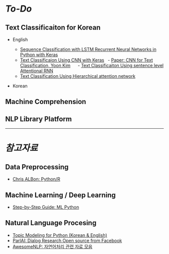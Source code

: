 # *To-Do*

## Text Classificaiton for Korean

- English
  - [Sequence Classification with LSTM Recurrent Neural Networks in Python with Keras](http://machinelearningmastery.com/sequence-classification-lstm-recurrent-neural-networks-python-keras/)
  - [Text Classificaion Using CNN with Keras](https://richliao.github.io/supervised/classification/2016/11/26/textclassifier-convolutional/)
    - [Paper: CNN for Text Classification, Yoon Kim](https://www.cs.cmu.edu/~diyiy/docs/naacl16.pdf)
    
  - [Text Classificaiton Using sentence level Attentional RNN](https://richliao.github.io/supervised/classification/2016/12/26/textclassifier-RNN/)
  - [Text Classification Using Hierarchical attention network](https://richliao.github.io/supervised/classification/2016/12/26/textclassifier-HATN/)
  
- Korean

## Machine Comprehension

## NLP Library Platform 


<hr/>

# *참고자료*

 ## Data Preprocessing
  - [Chris ALBon: Python/R](https://chrisalbon.com/)
 
 ## Machine Learning / Deep Learning
  - [Step-by-Step Guide: ML Python](http://machinelearningmastery.com/start-here/)
  
 ## Natural Language Procesing 
  - [Topic Modeling for Python (Korean & English)](https://www.lucypark.kr/courses/2015-ba/text-mining.html#topic-modeling)
  - [ParlAI: Dialog Research Open source from Facebook](https://github.com/facebookresearch/ParlAI/blob/master/README.md)
  - [AwesomeNLP: 자연어처리 관련 자료 모음](https://github.com/keon/awesome-nlp)
